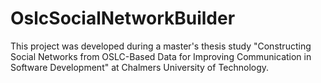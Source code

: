 # OslcSocialNetworkBuilder

This project was developed during a master's thesis study "Constructing Social Networks from OSLC-Based Data for Improving Communication in Software Development" at Chalmers University of Technology.
